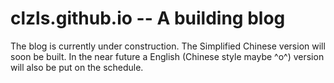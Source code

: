 # clzls.github.io -- A building blog
The blog is currently under construction. The Simplified Chinese version will soon be built.
In the near future a English (Chinese style maybe ^o^) version will also be put on the schedule.